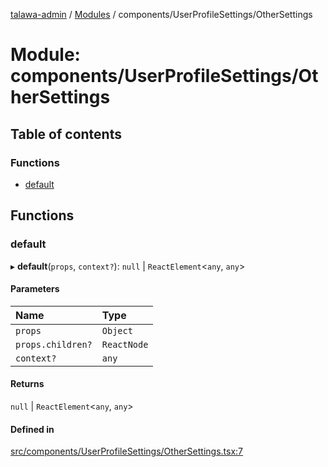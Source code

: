 [talawa-admin](../README.md) / [Modules](../modules.md) / components/UserProfileSettings/OtherSettings

# Module: components/UserProfileSettings/OtherSettings

## Table of contents

### Functions

- [default](components_UserProfileSettings_OtherSettings.md#default)

## Functions

### default

▸ **default**(`props`, `context?`): ``null`` \| `ReactElement`\<`any`, `any`\>

#### Parameters

| Name | Type |
| :------ | :------ |
| `props` | `Object` |
| `props.children?` | `ReactNode` |
| `context?` | `any` |

#### Returns

``null`` \| `ReactElement`\<`any`, `any`\>

#### Defined in

[src/components/UserProfileSettings/OtherSettings.tsx:7](https://github.com/NamitBhutani/talawa-admin/blob/d923b65/src/components/UserProfileSettings/OtherSettings.tsx#L7)
